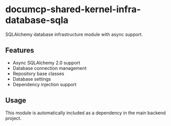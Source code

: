 # documcp-shared-kernel-infra-database-sqla

SQLAlchemy database infrastructure module with async support.

## Features

- Async SQLAlchemy 2.0 support
- Database connection management
- Repository base classes
- Database settings
- Dependency injection support

## Usage

This module is automatically included as a dependency in the main backend project.
